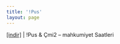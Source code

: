 ```yaml
---
title: '!Pus'
layout: page
---
```


<a href="https://cloud.mail.ru/public/ddc234b49aff/Cm%C4%B12%20%26%20%21puS%20-%20Mahkumiyet%20Saatleri%202008" target="_blank">[indir]</a> | !Pus & Çmi2 &#8211; mahkumiyet Saatleri